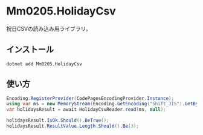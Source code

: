 # Mm0205.HolidayCsv

祝日CSVの読み込み用ライブラリ。


## インストール

```shell
dotnet add Mm0205.HolidayCsv
```

## 使い方

```csharp
Encoding.RegisterProvider(CodePagesEncodingProvider.Instance);
using var ms = new MemoryStream(Encoding.GetEncoding("Shift_JIS").GetBytes(TestCsvText));
var holidaysResult = await HolidayCsvReader.read(ms, null);

holidaysResult.IsOk.Should().BeTrue();
holidaysResult.ResultValue.Length.Should().Be(3);
```

